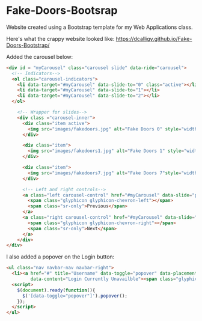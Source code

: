 # Fake-Doors-Bootsrap
Website created using a Bootstrap template for my Web Applications class.

Here's what the crappy website looked like: https://dcalligy.github.io/Fake-Doors-Bootstrap/

Added the carousel below:

```html
<div id = "myCarousel" class="carousel slide" data-ride="carousel">
  <!-- Indicators-->
  <ol class="carousel-indicators">
    <li data-target="#myCarousel" data-slide-to="0" class="active"></li>
    <li data-target="#myCarousel" data-slide-to="1"></li>
    <li data-target="#myCarousel" data-slide-to="2"></li>
  </ol>

    <!-- Wrapper for slides-->
    <div class ="carousel-inner">
      <div class="item active">
        <img src="images/fakedoors.jpg" alt="Fake Doors 0" style="width:100%;">
      </div>

      <div class="item">
        <img src="images/fakedoors1.jpg" alt="Fake Doors 1" style="width:100%;">
      </div>

      <div class="item">
        <img src="images/fakedoors7.jpg" alt="Fake Doors 7"style="width:100%;">
      </div>

      <!-- Left and right controls-->
      <a class="left carousel-control" href="#myCarousel" data-slide="prev">
        <span class="glyphicon glyphicon-chevron-left"></span>
        <span class="sr-only">Previous</span>
      </a>
      <a class="right carousel-control" href="#myCarousel" data-slide="next">
        <span class="glyphicon glyphicon-chevron-right"></span>
        <span class="sr-only">Next</span>
      </a>
    </div>
</div>
```

I also added a popover on the Login button:
```html
<ul class="nav navbar-nav navbar-right">
  <li><a href="#" title="Username" data-toggle="popover" data-placement="bottom" 
         data-content="Login Currently Unavailble"><span class="glyphicon glyphicon-log-in"></span>Login</a></li>
  <script>
    $(document).ready(function(){
      $('[data-toggle="popover"]').popover();
    });
  </script>
</ul>
```
